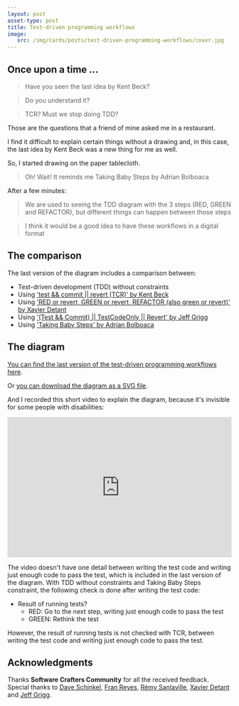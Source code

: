 ```yaml
---
layout: post
asset-type: post
title: Test-driven programming workflows
image:
   src: /img/cards/posts/test-driven-programming-workflows/cover.jpg
---
```


## Once upon a time ...

> Have you seen the last idea by Kent Beck?

> Do you understand it? 

> TCR? Must we stop doing TDD?

Those are the questions that a friend of mine asked me in a restaurant. 

I find it difficult to explain certain things without a drawing and, in this case, the last idea by Kent Beck was a new thing for me as well. 

So, I started drawing on the paper tablecloth. 

> Oh! Wait! It reminds me Taking Baby Steps by Adrian Bolboaca

After a few minutes:

> We are used to seeing the TDD diagram with the 3 steps (RED, GREEN and REFACTOR), but different things can happen between those steps

> I think it would be a good idea to have these workflows in a digital format

## The comparison

The last version of the diagram includes a comparison between:

* Test-driven development (TDD) without constraints
* Using <a href="https://medium.com/@kentbeck_7670/test-commit-revert-870bbd756864" target="_blank">'test && commit || revert (TCR)' by Kent Beck</a>
* Using <a href="https://github.com/FaustXVI/demo-tcr/blob/master/tcrdd.sh" target="_blank">'RED or revert, GREEN or revert, REFACTOR (also green or revert)' by Xavier Detant</a>
* Using <a href="https://jeffgrigg.wordpress.com/2018/11/23/test-driven-development-with-test-commit-testcodeonly-revert" target="_blank">'(Test && Commit) || TestCodeOnly || Revert' by Jeff Grigg</a>
* Using <a href="http://blog.adrianbolboaca.ro/2013/03/taking-baby-steps" target="_blank">'Taking Baby Steps' by Adrian Bolboaca</a>

## The diagram

<a href="/img/cards/posts/test-driven-programming-workflows/workflows.png">You can find the last version of the test-driven programming workflows here</a>.

Or <a href="https://raw.githubusercontent.com/rachelcarmena/tips/master/tdd/programming-workflows.svg">you can download the diagram as a SVG file</a>.

And I recorded this short video to explain the diagram, because it's invisible for some people with disabilities:

<center>
<iframe width="100%" height="315" src="https://www.youtube.com/embed/uHyHZzyhxAs" frameborder="0" allow="accelerometer; autoplay; encrypted-media; gyroscope; picture-in-picture" allowfullscreen></iframe>
</center>

The video doesn't have one detail between writing the test code and writing just enough code to pass the test, which is included in the last version of the diagram. With TDD without constraints and Taking Baby Steps constraint, the following check is done after writing the test code:

- Result of running tests? 
    - RED: Go to the next step, writing just enough code to pass the test
    - GREEN: Rethink the test

However, the result of running tests is not checked with TCR, between writing the test code and writing just enough code to pass the test.

## Acknowledgments

Thanks **Software Crafters Community** for all the received feedback. Special thanks to <a href="https://twitter.com/DaveSchinkel" target="_blank">Dave Schinkel</a>, <a href="https://twitter.com/fran_reyes" target="_blank">Fran Reyes</a>, <a href="https://twitter.com/sanlaville" target="_blank">Rémy Sanlaville</a>, <a href="https://twitter.com/XDetant" target="_blank">Xavier Detant</a> and <a href="http://wiki.c2.com/?JeffGrigg" target="_blank">Jeff Grigg</a>.
